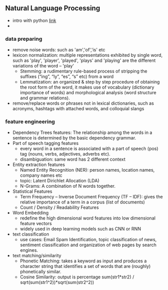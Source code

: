 ## Natural Language Processing

* intro with python [link](https://www.analyticsvidhya.com/blog/2017/01/ultimate-guide-to-understand-implement-natural-language-processing-codes-in-python/)
* 


### data preparing
* remove noise words: such as 'am','of','is' etc
* lexicon normalization: multiple representations exhibited by single word, such as 'play', 'player', 'played', 'plays' and 'playing' are the different variations of the word – 'play'
  - Stemming: a rudimentary rule-based process of stripping the suffixes (“ing”, “ly”, “es”, “s” etc) from a word
  - Lemmatization: an organized & step by step procedure of obtaining the root form of the word, it makes use of vocabulary (dictionary importance of words) and morphological analysis (word structure and grammar relations).
* remove/replace words or phrases not in lexical dictionaries, such as acronyms, hashtags with attached words, and colloquial slangs


### feature engineering
* Dependency Trees features: The relationship among the words in a sentence is determined by the basic dependency grammar.
* Part of speech tagging features
  - every word in a sentence is associated with a part of speech (pos) tag (nouns, verbs, adjectives, adverbs etc).
  - disambiguation: same word has 2 different context
* Entity extraction features
  - Named Entity Recognition (NER): person names, location names, company names etc
  - topic: Latent Dirichlet Allocation (LDA)
  - N-Grams: A combination of N words together.
* Statistical Features
  - Term Frequency – Inverse Document Frequency (TF – IDF): gives the relative importance of a term in a corpus (list of documents)
  - Count / Density / Readability Features
* Word Embedding
  - redefine the high dimensional word features into low dimensional feature vectors
  - widely used in deep learning models such as CNN or RNN
* text classification
  - use cases: Email Spam Identification, topic classification of news, sentiment classification and organization of web pages by search engines.
* text matching/similarity
  - Phonetic Matching: takes a keyword as input and produces a character string that identifies a set of words that are (roughly) phonetically similar.
  - Cosine Similarity: output is percentage sum(str1*str2) / sqrt(sum(str1^2))*sqrt(sum(str2^2))
